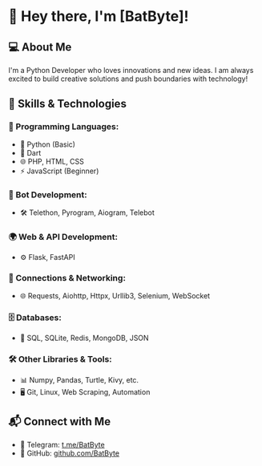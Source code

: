 # 👋 Hey there, I'm [BatByte]!

## 💻 About Me
I'm a Python Developer who loves innovations and new ideas. I am always excited to build creative solutions and push boundaries with technology!


## 🚀 Skills & Technologies
### 🔹 Programming Languages:
- 🐍 Python (Basic)
- 🎯 Dart
- 🌐 PHP, HTML, CSS
- ⚡ JavaScript (Beginner)

### 🤖 Bot Development:
- 🛠️ Telethon, Pyrogram, Aiogram, Telebot

### 🌍 Web & API Development:
- ⚙️ Flask, FastAPI

### 🔗 Connections & Networking:
- 🌐 Requests, Aiohttp, Httpx, Urllib3, Selenium, WebSocket

### 🗄️ Databases:
- 💾 SQL, SQLite, Redis, MongoDB, JSON

### 🛠️ Other Libraries & Tools:
- 📊 Numpy, Pandas, Turtle, Kivy, etc.
- 🖥️ Git, Linux, Web Scraping, Automation

## 📬 Connect with Me
- 🔹 Telegram: [t.me/BatByte](https://t.me/BatByte)
- 🔹 GitHub: [github.com/BatByte](https://github.com/BatBytes)



